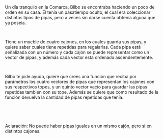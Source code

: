 <p>Un día tranquilo en la Comarca, Bilbo se encontraba haciendo un poco de orden en su casa. Él tenía un pasatiempo oculto, el cual era coleccionar distintos tipos de pipas, pero a veces sin darse cuenta obtenía alguna que ya poseía.</p><p><br/></p><p>Tiene un mueble de cuatro cajones, en los cuales guarda sus pipas, y quiere saber cuales tiene repetidas para regalarlas. Cada pipa está señalizada con un número y cada cajón se puede representar como un vector de pipas, y además cada vector esta ordenado ascendentemente.</p><p><br/></p><p>Bilbo te pide ayuda, quiere que crees una función que reciba por parámetros los cuatro vectores de pipas que representan los cajones con sus respectivos topes, y un quinto vector vacío para guardar las pipas repetidas también con su tope. Además se quiere que como resultado de la función devuelva la cantidad de pipas repetidas que tenía.</p><p><br/></p><p><br/></p><p>Aclaración: No puede haber pipas iguales en un mismo cajón, pero si en distintos cajones.</p><p><br/></p><p><br/></p>
